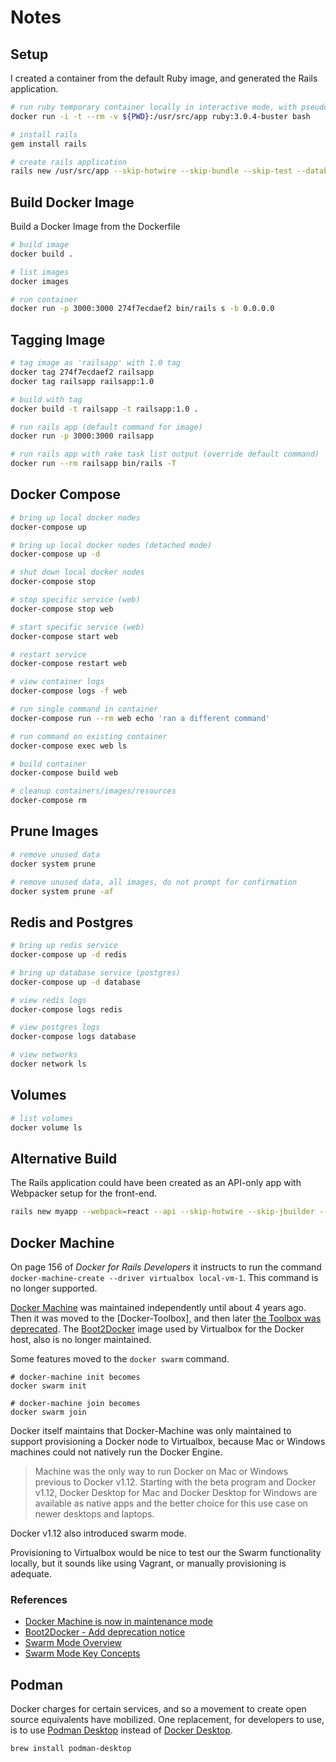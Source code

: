 # Notes

## Setup

I created a container from the default Ruby image, and generated the Rails
application.

```bash
# run ruby temporary container locally in interactive mode, with pseudo-terminal
docker run -i -t --rm -v ${PWD}:/usr/src/app ruby:3.0.4-buster bash

# install rails
gem install rails

# create rails application
rails new /usr/src/app --skip-hotwire --skip-bundle --skip-test --database=sqlite3
```

## Build Docker Image

Build a Docker Image from the Dockerfile

```bash
# build image
docker build .

# list images
docker images

# run container
docker run -p 3000:3000 274f7ecdaef2 bin/rails s -b 0.0.0.0
```

## Tagging Image

```bash
# tag image as 'railsapp' with 1.0 tag
docker tag 274f7ecdaef2 railsapp
docker tag railsapp railsapp:1.0

# build with tag
docker build -t railsapp -t railsapp:1.0 .

# run rails app (default command for image)
docker run -p 3000:3000 railsapp

# run rails app with rake task list output (override default command)
docker run --rm railsapp bin/rails -T
```

## Docker Compose

```bash
# bring up local docker nodes
docker-compose up

# bring up local docker nodes (detached mode)
docker-compose up -d

# shut down local docker nodes
docker-compose stop

# stop specific service (web)
docker-compose stop web

# start specific service (web)
docker-compose start web

# restart service
docker-compose restart web

# view container logs
docker-compose logs -f web

# run single command in container
docker-compose run --rm web echo 'ran a different command'

# run command on existing container
docker-compose exec web ls

# build container
docker-compose build web

# cleanup containers/images/resources
docker-compose rm
```

## Prune Images

```bash
# remove unused data
docker system prune

# remove unused data, all images, do not prompt for confirmation
docker system prune -af
```

## Redis and Postgres

```bash
# bring up redis service
docker-compose up -d redis

# bring up database service (postgres)
docker-compose up -d database

# view redis logs
docker-compose logs redis

# view postgres logs
docker-compose logs database

# view networks
docker network ls
```

## Volumes

```bash
# list volumes
docker volume ls
```

## Alternative Build

The Rails application could have been created as an API-only app with Webpacker
setup for the front-end.

```bash
rails new myapp --webpack=react --api --skip-hotwire --skip-jbuilder --skip-asset-pipeline --database=postgresql
```

## Docker Machine

On page 156 of _Docker for Rails Developers_ it instructs to run the command
`docker-machine-create --driver virtualbox local-vm-1`. This command is no
longer supported.

[Docker Machine][] was maintained independently until about 4 years ago. Then it
was moved to the [Docker-Toolbox], and then later
[the Toolbox was deprecated][]. The [Boot2Docker] image used by Virtualbox for
the Docker host, also is no longer maintained.

Some features moved to the `docker swarm` command.

```shell
# docker-machine init becomes
docker swarm init

# docker-machine join becomes
docker swarm join
```

Docker itself maintains that Docker-Machine was only maintained to support
provisioning a Docker node to Virtualbox, because Mac or Windows machines could
not natively run the Docker Engine.

> Machine was the only way to run Docker on Mac or Windows previous to Docker
> v1.12. Starting with the beta program and Docker v1.12, Docker Desktop for
> Mac and Docker Desktop for Windows are available as native apps and the
> better choice for this use case on newer desktops and laptops.

Docker v1.12 also introduced swarm mode.

Provisioning to Virtualbox would be nice to test our the Swarm functionality
locally, but it sounds like using Vagrant, or manually provisioning is adequate.

### References

* [Docker Machine is now in maintenance mode][dm-4537]
* [Boot2Docker - Add deprecation notice][btd-1408]
* [Swarm Mode Overview][]
* [Swarm Mode Key Concepts][]

[docker machine]: https://github.com/docker/machine
[Swarm Mode Overview]: https://docs.docker.com/engine/swarm/
[swarm mode key concepts]: https://docs.docker.com/engine/swarm/key-concepts/
[the toolbox was deprecated]: https://github.com/docker-archive/toolbox/blob/b70faff6/README.md
[boot2docker]: https://github.com/boot2docker/boot2docker
[dm-4537]: https://github.com/docker/machine/issues/4537
[btd-1408]: https://github.com/boot2docker/boot2docker/pull/1408

## Podman

Docker charges for certain services, and so a movement to create open source
equivalents have mobilized. One replacement, for developers to use, is
to use [Podman Desktop][] instead of [Docker Desktop][].

```shell
brew install podman-desktop
```

[podman desktop]: https://podman-desktop.io/
[docker desktop]: https://www.docker.com/products/docker-desktop/
